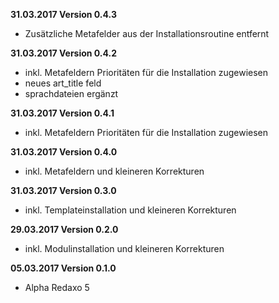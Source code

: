 **31.03.2017 Version 0.4.3**

- Zusätzliche Metafelder aus der Installationsroutine entfernt

**31.03.2017 Version 0.4.2**

- inkl. Metafeldern Prioritäten für die Installation zugewiesen
- neues art_title feld
- sprachdateien ergänzt


**31.03.2017 Version 0.4.1**

- inkl. Metafeldern Prioritäten für die Installation zugewiesen

**31.03.2017 Version 0.4.0**

- inkl. Metafeldern und kleineren Korrekturen

**31.03.2017 Version 0.3.0**

- inkl. Templateinstallation und kleineren Korrekturen

**29.03.2017 Version 0.2.0**

- inkl. Modulinstallation und kleineren Korrekturen

**05.03.2017 Version 0.1.0**

- Alpha Redaxo 5
